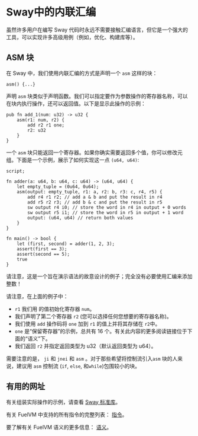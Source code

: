  #  Sway中的内联汇编

虽然许多用户在编写 Sway 代码时永远不需要接触汇编语言，但它是一个强大的工具，可以实现许多高级用例（例如，优化、构建库等）。

## ASM 块

在 Sway 中，我们使用内联汇编的方式是声明一个 `asm` 这样的块： 

```sway
asm() {...}
```

声明 `asm` 块类似于声明函数。我们可以指定要作为参数操作的寄存器名称，可以在块内执行操作，还可以返回值。以下是显示此操作的示例：

```sway
pub fn add_1(num: u32) -> u32 {
    asm(r1: num, r2) {
        add r2 r1 one;
        r2: u32
    }
}
```

一个 `asm` 块只能返回一个寄存器。如果你确实需要返回多个值，你可以修改元组。下面是一个示例，展示了如何实现这一点 `(u64, u64)`:

```sway
script;

fn adder(a: u64, b: u64, c: u64) -> (u64, u64) {
    let empty_tuple = (0u64, 0u64);
    asm(output: empty_tuple, r1: a, r2: b, r3: c, r4, r5) {
        add r4 r1 r2; // add a & b and put the result in r4
        add r5 r2 r3; // add b & c and put the result in r5
        sw output r4 i0; // store the word in r4 in output + 0 words
        sw output r5 i1; // store the word in r5 in output + 1 word
        output: (u64, u64) // return both values
    }
}

fn main() -> bool {
    let (first, second) = adder(1, 2, 3);
    assert(first == 3);
    assert(second == 5);
    true
}
```

请注意，这是一个旨在演示语法的故意设计的例子；完全没有必要使用汇编来添加整数！

请注意，在上面的例子中：

-  `r1` 我们用 的值初始化寄存器 `num`。
- 我们声明了第二个寄存器 `r2` (您可以选择任何您想要的寄存器名称)。
- 我们使用 `add` 操作码将 `one` 加到 `r1` 的值上并将其存储在 `r2`中。
- `one` 是“保留寄存器”的示例，总共有 16 个。有关此内容的更多阅读链接位于下面的“语义”下。
- 我们返回 `r2` 并指定返回类型为 u32（默认返回类型为 u64）。

需要注意的是， `ji` 和 `jnei` 和 `asm` 。对于那些希望将控制流引入`asm` 块的人来说，建议用 `asm` 控制流 (`if`, `else`, 和`while`)包围较小的块。

## 有用的网址

有关组装实际操作的示例，请查看 [Sway 标准库](https://github.com/FuelLabs/sway/tree/master/sway-lib-std)。

有关 FuelVM 中支持的所有指令的完整列表： [指令](https://fuellabs.github.io/fuel-specs/master/vm/instruction_set)。

要了解有关 FuelVM 语义的更多信息： [语义](https://fuellabs.github.io/fuel-specs/master/vm#semantics)。 
